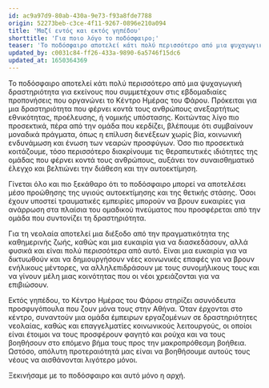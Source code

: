 ```yaml
---
id: ac9a97d9-80ab-430a-9e73-f93a8fde7788
origin: 52273beb-c3ce-4f11-9267-0896e210a094
title: 'Μαζί εντός και εκτός γηπέδου'
shorttitle: 'Για ποιο λόγο το ποδόσφαιρο;'
teaser: 'Το ποδόσφαιρο αποτελεί κάτι πολύ περισσότερο από μια ψυχαγωγική δραστηριότητα για εκείνους που συμμετέχουν στις εβδομαδιαίες προπονήσεις που οργανώνει το Κέντρο Ημέρας του Φάρου.'
updated_by: c0031c84-ff26-433a-9890-6a5746f15dc6
updated_at: 1650364369
---
```

Το ποδόσφαιρο αποτελεί κάτι πολύ περισσότερο από μια ψυχαγωγική δραστηριότητα για εκείνους που συμμετέχουν στις εβδομαδιαίες προπονήσεις που οργανώνει το Κέντρο Ημέρας του Φάρου. Πρόκειται για μια δραστηριότητα που φέρνει κοντά τους ανθρώπους ανεξαρτήτως εθνικότητας, προέλευσης, ή νομικής υπόστασης. Κοιτώντας λίγο πιο προσεκτικά, πέρα από την ομάδα που κερδίζει, βλέπουμε ότι συμβαίνουν μοναδικά πράγματα, όπως η επίλυση διενέξεων χωρίς βία, κοινωνική ενδυνάμωση και ένωση των νεαρών προσφύγων. Όσο πιο προσεκτικά κοιτάζουμε, τόσο περισσότερο διακρίνουμε τις θεραπευτικές ιδιότητες της ομάδας που φέρνει κοντά τους ανθρώπους, αυξάνει τον συναισθηματικό έλεγχο και βελτιώνει την διάθεση και την αυτοεκτίμηση.

Γίνεται όλο και πιο ξεκάθαρο ότι το ποδόσφαιρο μπορεί να αποτελέσει μέσο προώθησης της υγιούς αυτοεκτίμησης και της θετικής στάσης. Όσοι έχουν υποστεί τραυματικές εμπειρίες μπορούν να βρουν ευκαιρίες για ανάρρωση στα πλαίσια του ομαδικού πνεύματος  που προσφέρεται από την ομάδα που συντονίζει τη δραστηριότητα.

Για τη νεολαία αποτελεί μια διέξοδο από την πραγματικότητα της καθημερινής ζωής, καθώς και μια ευκαιρία για να διασκεδάσουν, αλλά φυσικά και είναι πολύ περισσότερα από αυτό. Είναι μια ευκαιρία για να δικτυωθούν και να δημιουργήσουν νέες κοινωνικές επαφές για να βρουν ενήλικους μέντορες, να αλληλεπιδράσουν με τους συνομήλικους τους και να γίνουν μέλη μιας κοινότητας που οι νέοι χρειάζονται για να επιβιώσουν.

Εκτός γηπέδου, το Κέντρο Ημέρας του Φάρου στηρίζει ασυνόδευτα προσφυγόπουλα που ζουν μόνα τους στην Αθήνα. Όταν έρχονται στο κέντρο, συναντούν μια ομάδα έμπειρων εργαζομένων σε δραστηριότητες νεολαίας, καθώς και επαγγελματίες κοινωνικούς λειτουργούς, οι οποίοι είναι έτοιμοι να τους προσφέρουν φαγητό και ρούχα και να τους βοηθήσουν στο επόμενο βήμα τους προς την μακροπρόθεσμη βοήθεια. Ωστόσο, απόλυτη προτεραιότητά μας είναι να βοηθήσουμε αυτούς τους νέους να αισθάνονται λιγότερο μόνοι. 

Ξεκινήσαμε με το ποδόσφαιρο και αυτό μόνο η αρχή.